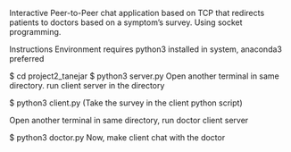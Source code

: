 Interactive Peer-to-Peer chat application based on TCP that redirects patients to doctors based on a symptom’s survey.
Using socket programming.

Instructions
Environment requires python3 installed in system, anaconda3 preferred

$ cd project2_tanejar
$ python3 server.py
Open another terminal in same directory. run client server in the directory

$ python3 client.py
(Take the survey in the client python script)

Open another terminal in same directory, run doctor client server

$ python3 doctor.py
Now, make client chat with the doctor
